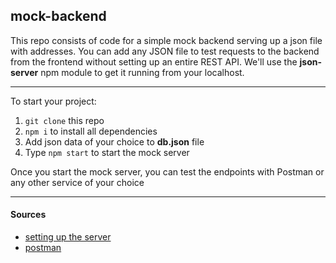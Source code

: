 ## mock-backend

This repo consists of code for a simple mock backend serving up a json file with addresses. You can add any JSON file to test requests to the backend from the frontend without setting up an entire REST API. We'll use the **json-server** npm module to get it running from your localhost.

---

To start your project:
1. `git clone` this repo
2. `npm i` to install all dependencies
3. Add json data of your choice to **db.json** file
4. Type `npm start` to start the mock server

Once you start the mock server, you can test the endpoints with Postman or any other service of your choice

---
#### Sources
- [setting up the server](https://levelup.gitconnected.com/setting-a-fake-backend-server-in-less-than-60-seconds-a5b1a9c425ef)
- [postman](https://www.getpostman.com)
